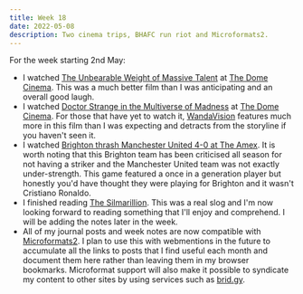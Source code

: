 ```yaml
---
title: Week 18
date: 2022-05-08
description: Two cinema trips, BHAFC run riot and Microformats2.
---
```


For the week starting 2nd May:

- I watched [The Unbearable Weight of Massive Talent](https://www.themoviedb.org/movie/648579-the-unbearable-weight-of-massive-talent) at [The Dome Cinema](https://domecinema.co.uk/DomeCinema.dll/Home). This was a much better film than I was anticipating and an overall good laugh.
- I watched [Doctor Strange in the Multiverse of Madness](https://www.themoviedb.org/movie/453395-doctor-strange-in-the-multiverse-of-madness) at [The Dome Cinema](https://domecinema.co.uk/DomeCinema.dll/Home). For those that have yet to watch it, [WandaVision](https://www.themoviedb.org/tv/85271-wandavision) features much more in this film than I was expecting and detracts from the storyline if you haven't seen it. 
- I watched [Brighton thrash Manchester United 4-0 at The Amex](https://www.brightonandhovealbion.com/news/2607677/albion-thrash-united-on-an-amex-occasion-to-remember). It is worth noting that this Brighton team has been criticised all season for not having a striker and the Manchester United team was not exactly under-strength. This game featured a once in a generation player but honestly you'd have thought they were playing for Brighton and it wasn't Cristiano Ronaldo.
- I finished reading [The Silmarillion](/reading/9780547951980/). This was a real slog and I'm now looking forward to reading something that I'll enjoy and comprehend. I will be adding the notes later in the week.
- All of my journal posts and week notes are now compatible with [Microformats2](https://microformats.org/wiki/microformats2#Summary). I plan to use this with webmentions in the future to accumulate all the links to posts that I find useful each month and document them here rather than leaving them in my browser bookmarks. Microformat support will also make it possible to syndicate my content to other sites by using services such as [brid.gy](https://brid.gy).

 
